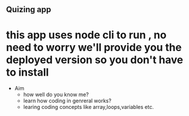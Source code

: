 ## Quizing app

# this app uses node cli to run , no need to worry we'll provide you the deployed version so you don't have to install

- Aim
  - how well do you know me?
  - learn how coding in genreral works?
  - learing coding concepts like array,loops,variables etc.